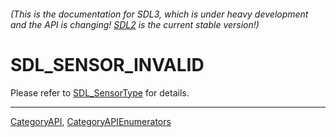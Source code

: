 ###### (This is the documentation for SDL3, which is under heavy development and the API is changing! [SDL2](https://wiki.libsdl.org/SDL2/) is the current stable version!)
# SDL_SENSOR_INVALID

Please refer to [SDL_SensorType](SDL_SensorType) for details.

----
[CategoryAPI](CategoryAPI), [CategoryAPIEnumerators](CategoryAPIEnumerators)

